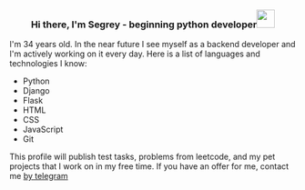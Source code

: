<h3 align="center">Hi there, I'm Segrey - beginning python developer<img src="https://github.com/blackcater/blackcater/raw/main/images/Hi.gif" height="32"></h3>


<p>I'm 34 years old. In the near future I see myself as a backend developer and I'm actively working on it every day.
Here is a list of languages and technologies I know:</p>
<ul>
    <li>Python</li>
    <li>Django</li>
    <li>Flask</li>
    <li>HTML</li>
    <li>CSS</li>
    <li>JavaScript</li>
    <li>Git</li>
</ul>

<p>This profile will publish test tasks, problems from leetcode, and my pet projects that I work on in my free time. If you have an offer for me, contact me <a href="https://t.me/bosmc" target="_blank">by telegram</a></p>
<!--
**bostanSergei/bostanSergei** is a ✨ _special_ ✨ repository because its `README.md` (this file) appears on your GitHub profile.

Here are some ideas to get you started:

- 🔭 I’m currently working on ...
- 🌱 I’m currently learning ...
- 👯 I’m looking to collaborate on ...
- 🤔 I’m looking for help with ...
- 💬 Ask me about ...
- 📫 How to reach me: ...
- 😄 Pronouns: ...
- ⚡ Fun fact: ...
-->
